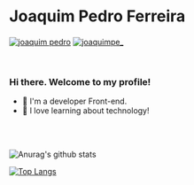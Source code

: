 <h1>Joaquim Pedro Ferreira</h1>
<p align="left">
<a href="https://www.linkedin.com/in/joaquim-pedro-229b54159/" target="blank"><img align="center" src="https://img.shields.io/badge/linkedin-%230077B5.svg?style=for-the-badge&logo=linkedin&logoColor=white" alt="joaquim pedro" /></a>
<a href="mailto:joaquimjpfc@gmail.com" target="blank"><img align="center" src="https://img.shields.io/badge/Gmail-D14836?style=for-the-badge&logo=gmail&logoColor=white" alt="joaquimpe_" /></a>
</p>
</p>
<br>
<h3>Hi there. Welcome to my profile!</h3>

- :raising_hand: I'm a developer Front-end.
- :pencil: I love learning about technology!

<br>
<br>

![Anurag's github stats](https://github-readme-stats.vercel.app/api?username=joaquimpferreira)

[![Top Langs](https://github-readme-stats.vercel.app/api/top-langs/?username=joaquimpferreira)](https://github.com/anuraghazra/github-readme-stats)
